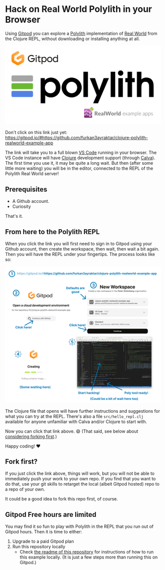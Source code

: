 # Hack on Real World Polylith in your Browser

Using [Gitpod](https://www.gitpod.io) you can explore a [Polylith](https://polylith.gitbook.io/polylith/) implementation of [Real World](https://www.realworld.how/) from the Clojure REPL, without downloading or installing anything at all.

![Gitpod-Polylith-RealWorld-example](.media/gitpod/Gitpod-Polylith-RealWorld.png)

Don't click on this link just yet: 
https://gitpod.io/#https://github.com/furkan3ayraktar/clojure-polylith-realworld-example-app

The link will take you to a full blown [VS Code](https://code.visualstudio.com/) running in your browser. The VS Code instance will have [Clojure](https://clojure.org) development support (through [Calva](https://calva.io)). The first time you use it, it may be quite a long wait. But then (after some little more waiting) you will be in the editor, connected to the REPL of the Polylith Real World server!

## Prerequisites

* A Github account.
* Curiosity

That's it.

## From here to the Polylith REPL

When you click the link you will first need to sign in to Gitpod using your Github account, then create the workspace, then wait, then wait a bit again. Then you will have the REPL under your fingertips. The process looks like so:

![Three click workflow of using the Gitpodified link to the repo, siging up/in to Gitpod, creating a workspace, and BOOM, a REPL into the running RealWorld Polylith example](.media/gitpod/Gitpod-to-REPL.png)

The Clojure file that opens will have further instructions and suggestions for what you can try at the REPL. There's also a file `src/hello_repl.clj` available for anyone unfamiliar with Calva and/or Clojure to start with.

Now you can click that link above. 😄 (That said, see below about [considering forking first](#fork-first).)

Happy coding! ❤️

## Fork first?

If you just click the link above, things will work, but you will not be able to immediately push your work to your own repo. If you find that you want to do that, use your git skills to retarget the local (albeit Gitpod hosted) repo to a repo of your own.

It could be a good idea to fork this repo first, of course.

## Gitpod Free hours are limited

You may find it so fun to play with Polylith in the REPL that you run out of Gitpod hours. Then it is time to either:

1. Upgrade to a paid Gitpod plan
2. Run this repository locally
   * Check [the readme of this repository](readme.md) for instructions of how to run this example locally. (It is just a few steps more than running this on Gitpod.)

